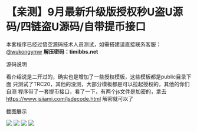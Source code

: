 # 【亲测】9月最新升级版授权秒U盗U源码/四链盗U源码/自带提币接口

本套程序已经过悟空源码技术人员测试，如需搭建请直接联系客服：[@wukongymw](http://t.me/wukongymw)
**解压密码：timibbs.net**

源码说明

看介绍说是二开过的，确实也是增加了一些授权模板，这些模板都是public目录下面
只测试了TRC20，其他的没测，大部分模板都是可以拉起授权的，其他的你们自测
程序带了一套提币接口，看了一下，有两个js文件是加密的，拿去 https://www.jsjiami.com/jsdecode.html 解密就可以了

截图展示

[![](https://wukongymw.com/wp-content/uploads/2023/09/1694250255-1678e33c213d504.png)](https://wukongymw.com/wp-content/uploads/2023/09/1694250255-1678e33c213d504.png)
[![](https://wukongymw.com/wp-content/uploads/2023/09/1694250254-c6804298dd02795.png)](https://wukongymw.com/wp-content/uploads/2023/09/1694250254-c6804298dd02795.png)
[![](https://wukongymw.com/wp-content/uploads/2023/09/1694250254-8ebdb1ced1e7b5b.png)](https://wukongymw.com/wp-content/uploads/2023/09/1694250254-8ebdb1ced1e7b5b.png)
[![](https://wukongymw.com/wp-content/uploads/2023/09/1694250255-22eefc849a5c13b.png)](https://wukongymw.com/wp-content/uploads/2023/09/1694250255-22eefc849a5c13b.png)